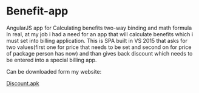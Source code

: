 # Benefit-app
AngularJS app for Calculating benefits two-way binding and math formula
In real, at my job i had a need for an app that will calculate benefits which i must set into billing application. 
This is SPA built in VS 2015 that asks for two values(first one for price that needs to be set and second on for price of 
package person has now) and than gives back discount which needs to be entered into a special billing app.

Can be downloaded form my website:

[Discount.apk](http://bognar.github.io/apk/Discount.apk)
